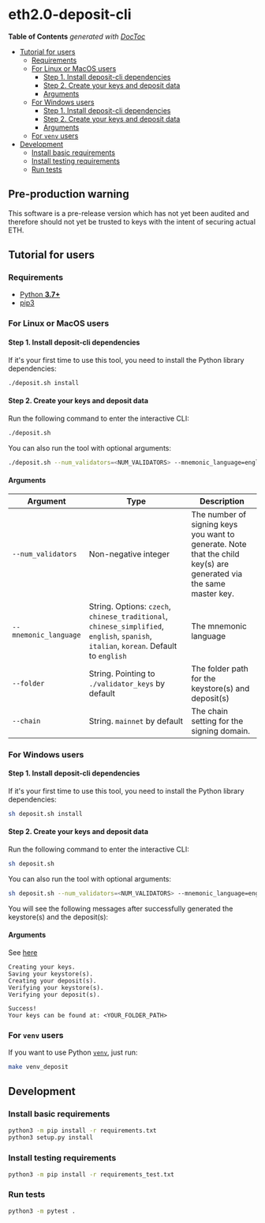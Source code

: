 # eth2.0-deposit-cli

<!-- START doctoc generated TOC please keep comment here to allow auto update -->
<!-- DON'T EDIT THIS SECTION, INSTEAD RE-RUN doctoc TO UPDATE -->
**Table of Contents**  *generated with [DocToc](https://github.com/thlorenz/doctoc)*

- [Tutorial for users](#tutorial-for-users)
  - [Requirements](#requirements)
  - [For Linux or MacOS users](#for-linux-or-macos-users)
    - [Step 1. Install deposit-cli dependencies](#step-1-install-deposit-cli-dependencies)
    - [Step 2. Create your keys and deposit data](#step-2-create-your-keys-and-deposit-data)
    - [Arguments](#arguments)
  - [For Windows users](#for-windows-users)
    - [Step 1. Install deposit-cli dependencies](#step-1-install-deposit-cli-dependencies-1)
    - [Step 2. Create your keys and deposit data](#step-2-create-your-keys-and-deposit-data-1)
    - [Arguments](#arguments-1)
  - [For `venv` users](#for-venv-users)
- [Development](#development)
  - [Install basic requirements](#install-basic-requirements)
  - [Install testing requirements](#install-testing-requirements)
  - [Run tests](#run-tests)

<!-- END doctoc generated TOC please keep comment here to allow auto update -->

## Pre-production warning

This software is a pre-release version which has not yet been audited and therefore should not yet be trusted to keys with the intent of securing actual ETH.

## Tutorial for users

### Requirements

- [Python **3.7+**](https://www.python.org/about/gettingstarted/)
- [pip3](https://pip.pypa.io/en/stable/installing/)

### For Linux or MacOS users

#### Step 1. Install deposit-cli dependencies

If it's your first time to use this tool, you need to install the Python library dependencies:

```sh
./deposit.sh install
```

#### Step 2. Create your keys and deposit data

Run the following command to enter the interactive CLI:

```sh
./deposit.sh
```

You can also run the tool with optional arguments:

```sh
./deposit.sh --num_validators=<NUM_VALIDATORS> --mnemonic_language=english --folder=<YOUR_FOLDER_PATH>
```

#### Arguments

| Argument | Type | Description |
| -------- | -------- | -------- |
| `--num_validators`  | Non-negative integer | The number of signing keys you want to generate. Note that the child key(s) are generated via the same master key. |
| `--mnemonic_language` | String. Options: `czech`, `chinese_traditional`, `chinese_simplified`, `english`, `spanish`, `italian`, `korean`. Default to `english` | The mnemonic language |
| `--folder` | String. Pointing to `./validator_keys` by default | The folder path for the keystore(s) and deposit(s) |
| `--chain` | String. `mainnet` by default | The chain setting for the signing domain. |

### For Windows users

#### Step 1. Install deposit-cli dependencies

If it's your first time to use this tool, you need to install the Python library dependencies:

```sh
sh deposit.sh install
```

#### Step 2. Create your keys and deposit data

Run the following command to enter the interactive CLI:

```sh
sh deposit.sh
```

You can also run the tool with optional arguments:

```sh
sh deposit.sh --num_validators=<NUM_VALIDATORS> --mnemonic_language=english --folder=<YOUR_FOLDER_PATH>
```

You will see the following messages after successfully generated the keystore(s) and the deposit(s):

#### Arguments

See [here](#arguments)

```
Creating your keys.
Saving your keystore(s).
Creating your deposit(s).
Verifying your keystore(s).
Verifying your deposit(s).

Success!
Your keys can be found at: <YOUR_FOLDER_PATH>
```

### For `venv` users

If you want to use Python [`venv`](https://docs.python.org/3.7/library/venv.html), just run:

```sh
make venv_deposit
```

## Development

### Install basic requirements

```sh
python3 -m pip install -r requirements.txt
python3 setup.py install
```

### Install testing requirements

```sh
python3 -m pip install -r requirements_test.txt
```

### Run tests

```sh
python3 -m pytest .
```
